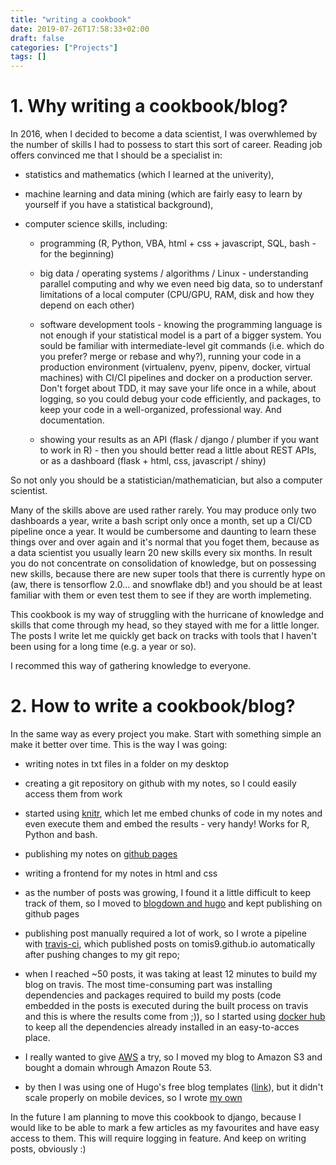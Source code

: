 ```yaml
---
title: "writing a cookbook"
date: 2019-07-26T17:58:33+02:00
draft: false
categories: ["Projects"]
tags: []
---
```


# 1. Why writing a cookbook/blog?

In 2016, when I decided to become a data scientist, I was overwhlemed by the number of skills I had to possess to start this sort of career. Reading job offers convinced me that I should be a specialist in:

* statistics and mathematics (which I learned at the univerity),

* machine learning and data mining (which are fairly easy to learn by yourself if you have a statistical background),

* computer science skills, including:

    * programming (R, Python, VBA, html + css + javascript, SQL, bash - for the beginning)

    * big data / operating systems / algorithms / Linux - understanding parallel computing and why we even need big data, so to understanf limitations of a local computer (CPU/GPU, RAM, disk and how they depend on each other)

    * software development tools - knowing the programming language is not enough if your statistical model is a part of a bigger system. You sould be familiar with intermediate-level git commands (i.e. which do you prefer? merge or rebase and why?), running your code in a production environment (virtualenv, pyenv, pipenv, docker, virtual machines) with CI/CI pipelines and docker on a production server. Don't forget about TDD, it may save your life once in a while, about logging, so you could debug your code efficiently, and packages, to keep your code in a well-organized, professional way. And documentation.

    * showing your results as an API (flask / django / plumber if you want to work in R) - then you should better read a little about REST APIs, or as a dashboard (flask + html, css, javascript / shiny)

So not only you should be a statistician/mathematician, but also a computer scientist.

Many of the skills above are used rather rarely. You may produce only two dashboards a year, write a bash script only once a month, set up a CI/CD pipeline once a year. It would be cumbersome and daunting to learn these things over and over again and it's normal that you foget them, because as a data scientist you usually learn 20 new skills every six months. In result you do not concentrate on consolidation of knowledge, but on possessing new skills, because there are new super tools that there is currently hype on (aw, there is tensorflow 2.0... and snowflake db!) and you should be at least familiar with them or even test them to see if they are worth implemeting.

This cookbook is my way of struggling with the hurricane of knowledge and skills that come through my head, so they stayed with me for a little longer. The posts I write let me quickly get back on tracks with tools that I haven't been using for a long time (e.g. a year or so).

I recommed this way of gathering knowledge to everyone.

# 2. How to write a cookbook/blog?

In the same way as every project you make. Start with something simple an make it better over time. This is the way I was going:

* writing notes in txt files in a folder on my desktop

* creating a git repository on github with my notes, so I could easily access them from work

* started using [knitr](https://yihui.name/knitr/), which let me embed chunks of code in my notes and even execute them and embed the results - very handy! Works for R, Python and bash.

* publishing my notes on [github pages](https://pages.github.com/)

* writing a frontend for my notes in html and css

* as the number of posts was growing, I found it a little difficult to keep track of them, so I moved to [blogdown and hugo](https://bookdown.org/yihui/blogdown/) and kept publishing on github pages

* publishing post manually required a lot of work, so I wrote a pipeline with [travis-ci](https://travis-ci.org/), which published posts on tomis9.github.io automatically after pushing changes to my git repo;

* when I reached ~50 posts, it was taking at least 12 minutes to build my blog on travis. The most time-consuming part was installing dependencies and packages required to build my posts (code embedded in the posts is executed during the built process on travis and this is where the results come from ;)), so I started using [docker hub](https://hub.docker.com/) to keep all the dependencies already installed in an easy-to-acces place.

* I really wanted to give [AWS](https://aws.amazon.com/) a try, so I moved my blog to Amazon S3 and bought a domain whrough Amazon Route 53.

* by then I was using one of Hugo's free blog templates ([link](https://github.com/orianna-zzo/AllinOne)), but it didn't scale properly on mobile devices, so I wrote [my own](https://github.com/tomis9/random_forest)


In the future I am planning to move this cookbook to django, because I would like to be able to mark a few articles as my favourites and have easy access to them. This will require logging in feature. And keep on writing posts, obviously :)
